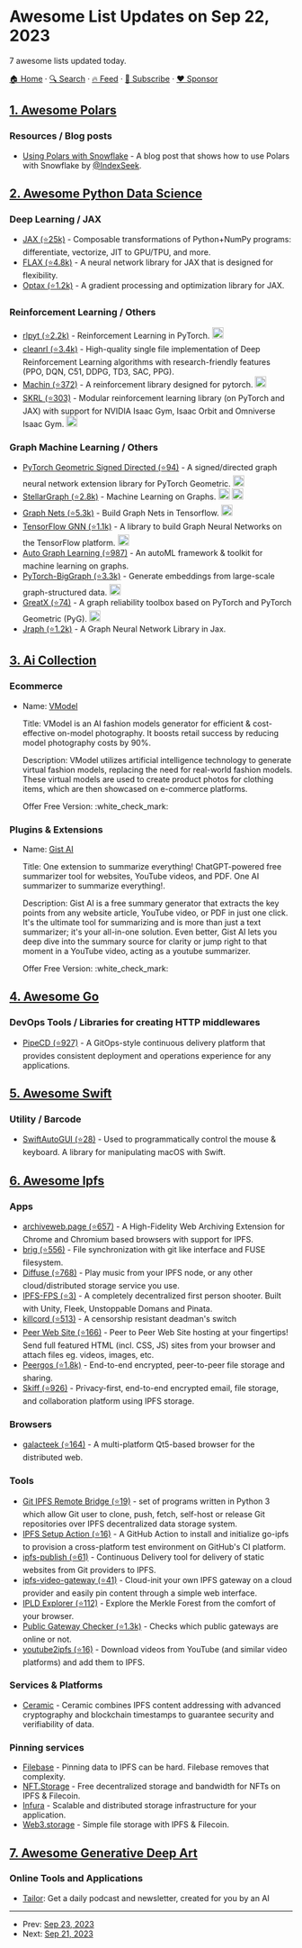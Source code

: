 # Awesome List Updates on Sep 22, 2023

7 awesome lists updated today.

[🏠 Home](/README.md) · [🔍 Search](https://www.trackawesomelist.com/search/) · [🔥 Feed](https://www.trackawesomelist.com/rss.xml) · [📮 Subscribe](https://trackawesomelist.us17.list-manage.com/subscribe?u=d2f0117aa829c83a63ec63c2f&id=36a103854c) · [❤️  Sponsor](https://github.com/sponsors/theowenyoung)



## [1. Awesome Polars](/content/ddotta/awesome-polars/README.md)

### Resources / Blog posts

*   [Using Polars with Snowflake](https://medium.com/snowflake/using-polars-with-snowflake-cbdd49b0ca6b) - A blog post that shows how to use Polars with Snowflake by [@IndexSeek](https://github.com/IndexSeek).

## [2. Awesome Python Data Science](/content/krzjoa/awesome-python-data-science/README.md)

### Deep Learning / JAX

*   [JAX (⭐25k)](https://github.com/google/jax) - Composable transformations of Python+NumPy programs: differentiate, vectorize, JIT to GPU/TPU, and more.
*   [FLAX (⭐4.8k)](https://github.com/google/flax) - A neural network library for JAX that is designed for flexibility.
*   [Optax (⭐1.2k)](https://github.com/google-deepmind/optax) - A gradient processing and optimization library for JAX.

### Reinforcement Learning / Others

*   [rlpyt (⭐2.2k)](https://github.com/astooke/rlpyt) - Reinforcement Learning in PyTorch. <img height="20" src="https://github.com/krzjoa/awesome-python-data-science/raw/master/img/pytorch_big2.png" alt="PyTorch based/compatible">
*   [cleanrl (⭐3.4k)](https://github.com/vwxyzjn/cleanrl) - High-quality single file implementation of Deep Reinforcement Learning algorithms with research-friendly features (PPO, DQN, C51, DDPG, TD3, SAC, PPG).
*   [Machin (⭐372)](https://github.com/iffiX/machin) -  A reinforcement library designed for pytorch. <img height="20" src="https://github.com/krzjoa/awesome-python-data-science/raw/master/img/pytorch_big2.png" alt="PyTorch based/compatible">
*   [SKRL (⭐303)](https://github.com/Toni-SM/skrl) - Modular reinforcement learning library (on PyTorch and JAX) with support for NVIDIA Isaac Gym, Isaac Orbit and Omniverse Isaac Gym. <img height="20" src="https://github.com/krzjoa/awesome-python-data-science/raw/master/img/pytorch_big2.png" alt="PyTorch based/compatible">

### Graph Machine Learning / Others

*   [PyTorch Geometric Signed Directed (⭐94)](https://github.com/SherylHYX/pytorch_geometric_signed_directed) -  A signed/directed graph neural network extension library for PyTorch Geometric. <img height="20" src="https://github.com/krzjoa/awesome-python-data-science/raw/master/img/pytorch_big2.png" alt="PyTorch based/compatible">
*   [StellarGraph (⭐2.8k)](https://github.com/stellargraph/stellargraph) - Machine Learning on Graphs. <img height="20" src="https://github.com/krzjoa/awesome-python-data-science/raw/master/img/tf_big2.png" alt="TensorFlow">  <img height="20" src="https://github.com/krzjoa/awesome-python-data-science/raw/master/img/keras_big.png" alt="Keras compatible">
*   [Graph Nets (⭐5.3k)](https://github.com/google-deepmind/graph_nets) - Build Graph Nets in Tensorflow. <img height="20" src="https://github.com/krzjoa/awesome-python-data-science/raw/master/img/tf_big2.png" alt="TensorFlow">
*   [TensorFlow GNN (⭐1.1k)](https://github.com/tensorflow/gnn) - A library to build Graph Neural Networks on the TensorFlow platform. <img height="20" src="https://github.com/krzjoa/awesome-python-data-science/raw/master/img/tf_big2.png" alt="TensorFlow">
*   [Auto Graph Learning (⭐987)](https://github.com/THUMNLab/AutoGL) - An autoML framework & toolkit for machine learning on graphs.
*   [PyTorch-BigGraph (⭐3.3k)](https://github.com/facebookresearch/PyTorch-BigGraph) - Generate embeddings from large-scale graph-structured data. <img height="20" src="https://github.com/krzjoa/awesome-python-data-science/raw/master/img/pytorch_big2.png" alt="PyTorch based/compatible">
*   [GreatX (⭐74)](https://github.com/EdisonLeeeee/GreatX) - A graph reliability toolbox based on PyTorch and PyTorch Geometric (PyG). <img height="20" src="https://github.com/krzjoa/awesome-python-data-science/raw/master/img/pytorch_big2.png" alt="PyTorch based/compatible">
*   [Jraph (⭐1.2k)](https://github.com/google-deepmind/jraph) - A Graph Neural Network Library in Jax.

## [3. Ai Collection](/content/ai-collection/ai-collection/README.md)

### Ecommerce

- Name: [VModel](https://www.thataicollection.com/redirect/vmodel?utm_source=aicollection\&utm_medium=github\&utm_campaign=aicollection)

  Title: VModel is an AI fashion models generator for efficient & cost-effective on-model photography. It boosts retail success by reducing model photography costs by 90%.

  Description: VModel utilizes artificial intelligence technology to generate virtual fashion models, replacing the need for real-world fashion models. These virtual models are used to create product photos for clothing items, which are then showcased on e-commerce platforms.

  Offer Free Version: :white\_check\_mark:



### Plugins & Extensions

- Name: [Gist AI](https://www.thataicollection.com/redirect/gist-ai?utm_source=aicollection\&utm_medium=github\&utm_campaign=aicollection)

  Title: One extension to summarize everything!  ChatGPT-powered free summarizer tool for websites, YouTube videos, and PDF. One AI summarizer to summarize everything!.

  Description: Gist AI is a free summary generator that extracts the key points from any website article, YouTube video, or PDF in just one click. It's the ultimate tool for summarizing and is more than just a text summarizer; it's your all-in-one solution.  Even better, Gist AI lets you deep dive into the summary source for clarity or jump right to that moment in a YouTube video, acting as a youtube summarizer.

  Offer Free Version: :white\_check\_mark:



## [4. Awesome Go](/content/avelino/awesome-go/README.md)

### DevOps Tools / Libraries for creating HTTP middlewares

*   [PipeCD (⭐927)](https://github.com/pipe-cd/pipecd) - A GitOps-style continuous delivery platform that provides consistent deployment and operations experience for any applications.

## [5. Awesome Swift](/content/matteocrippa/awesome-swift/README.md)

### Utility / Barcode

*   [SwiftAutoGUI (⭐28)](https://github.com/NakaokaRei/SwiftAutoGUI) - Used to programmatically control the mouse & keyboard. A library for manipulating macOS with Swift.

## [6. Awesome Ipfs](/content/ipfs/awesome-ipfs/README.md)

### Apps

*   [archiveweb.page (⭐657)](https://github.com/webrecorder/archiveweb.page) - A High-Fidelity Web Archiving Extension for Chrome and Chromium based browsers with support for IPFS.
*   [brig (⭐556)](https://github.com/sahib/brig) - File synchronization with git like interface and FUSE filesystem.
*   [Diffuse (⭐768)](https://github.com/icidasset/diffuse) - Play music from your IPFS node, or any other cloud/distributed storage service you use.
*   [IPFS-FPS (⭐3)](https://github.com/underscoredLabs/webgl-ipfs-fps) - A completely decentralized first person shooter. Built with Unity, Fleek, Unstoppable Domans and Pinata.
*   [killcord (⭐513)](https://github.com/nomasters/killcord) - A censorship resistant deadman's switch
*   [Peer Web Site (⭐166)](https://github.com/Weedshaker/PeerWebSite) - Peer to Peer Web Site hosting at your fingertips! Send full featured HTML (incl. CSS, JS) sites from your browser and attach files eg. videos, images, etc.
*   [Peergos (⭐1.8k)](https://github.com/Peergos/Peergos) - End-to-end encrypted, peer-to-peer file storage and sharing.
*   [Skiff (⭐926)](https://github.com/skiff-org/skiff-mail) - Privacy-first, end-to-end encrypted email, file storage, and collaboration platform using IPFS storage.

### Browsers

*   [galacteek (⭐164)](https://github.com/pinnaculum/galacteek) - A multi-platform Qt5-based browser for the distributed web.

### Tools

*   [Git IPFS Remote Bridge (⭐19)](https://github.com/ElettraSciComp/Git-IPFS-Remote-Bridge) - set of programs written in Python 3 which allow Git user to clone, push, fetch, self-host or release Git repositories over IPFS decentralized data storage system.
*   [IPFS Setup Action (⭐16)](https://github.com/ibnesayeed/setup-ipfs) - A GitHub Action to install and initialize go-ipfs to provision a cross-platform test environment on GitHub's CI platform.
*   [ipfs-publish (⭐61)](https://github.com/auhau/ipfs-publish/) - Continuous Delivery tool for delivery of static websites from Git providers to IPFS.
*   [ipfs-video-gateway (⭐41)](https://github.com/bneijt/ipfs-video-gateway) - Cloud-init your own IPFS gateway on a cloud provider and easily pin content through a simple web interface.
*   [IPLD Explorer (⭐112)](https://github.com/ipfs-shipyard/ipld-explorer) - Explore the Merkle Forest from the comfort of your browser.
*   [Public Gateway Checker (⭐1.3k)](https://github.com/ipfs/public-gateway-checker) - Checks which public gateways are online or not.
*   [youtube2ipfs (⭐16)](https://github.com/dokterbob/youtube2ipfs) - Download videos from YouTube (and similar video platforms) and add them to IPFS.

### Services & Platforms

*   [Ceramic](https://ceramic.network/) - Ceramic combines IPFS content addressing with advanced cryptography and blockchain timestamps to guarantee security and verifiability of data.

### Pinning services

*   [Filebase](https://filebase.com/) - Pinning data to IPFS can be hard. Filebase removes that complexity.
*   [NFT.Storage](https://nft.storage/) - Free decentralized storage and bandwidth for NFTs on IPFS & Filecoin.
*   [Infura](https://infura.io) - Scalable and distributed storage infrastructure for your application.
*   [Web3.storage](https://web3.storage/) - Simple file storage with IPFS & Filecoin.

## [7. Awesome Generative Deep Art](/content/filipecalegario/awesome-generative-deep-art/README.md)

### Online Tools and Applications

*   [Tailor](https://www.usetailor.com): Get a daily podcast and newsletter, created for you by an AI

---

- Prev: [Sep 23, 2023](/content/2023/09/23/README.md)
- Next: [Sep 21, 2023](/content/2023/09/21/README.md)